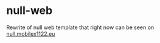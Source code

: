 # null-web

Rewrite of null web template that right now can be seen on [null.mobilex1122.eu](https://null.mobilex1122.eu)
